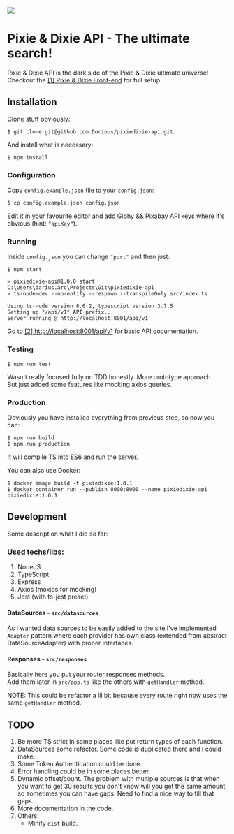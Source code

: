 ![](https://user-images.githubusercontent.com/2143349/72977784-7fd1b680-3dd5-11ea-917a-3bfe7660f590.png)

# Pixie & Dixie API - The ultimate search!
Pixie & Dixie API is the dark side of the Pixie & Dixie ultimate universe!<br>
Checkout the [[1] Pixie & Dixie Front-end][#frontend] for full setup.

## Installation
Clone stuff obviously:

    $ git clone git@github.com:Dorious/pixiedixie-api.git
	
And install what is necessary:

	$ npm install
### Configuration
Copy `config.example.json` file to your `config.json`:

	$ cp config.example.json config.json
Edit it in your favourite editor and add Giphy && Pixabay API keys where it's obvious (hint: `"apiKey"`).
    
### Running
Inside `config.json` you can change `"port"` and then just:

	$ npm start
	
	> pixiedixie-api@1.0.0 start C:\Users\darius.arc\Projects\Git\pixiedixie-api
	> ts-node-dev --no-notify --respawn --transpileOnly src/index.ts

	Using ts-node version 8.6.2, typescript version 3.7.5
	Setting up "/api/v1" API prefix...
	Server running @ http://localhost:8001/api/v1

Go to [[2] http://localhost:8001/api/v1][#apidoc] for basic API documentation.
    
### Testing

	$ npm run test

Wasn't really focused fully on TDD honestly. More prototype approach.<br>
But just added some features like mocking axios queries.

### Production

Obviously you have installed everything from previous step, so now you can:

	$ npm run build
    $ npm run production
It will compile TS into ES6 and run the server.

You can also use Docker:
	
	$ docker image build -t pixiedixie:1.0.1 
	$ docker container run --publish 8000:8000 --name pixiedixie-api pixiedixie:1.0.1

## Development
Some description what I did so far:
### Used techs/libs:
1. NodeJS
2. TypeScript
3. Express
4. Axios (moxios for mocking)
5. Jest (with ts-jest preset)

#### DataSources - `src/datasources`
As I wanted data sources to be easily added to the site I've implemented `Adapter` pattern where each provider has own class (extended from abstract DataSourceAdapter) with proper interfaces.

#### Responses - `src/responses`
Basically here you put your router responses methods.<br>
Add them later in `src/app.ts` like the others with `getHandler` method.

NOTE: This could be refactor a lil bit because every route right now uses the same `getHandler` method.

## TODO
1. Be more TS strict in some places like put return types of each function.
2. DataSources some refactor. Some code is duplicated there and I could make.
3. Some Token Authentication could be done.
4. Error handling could be in some places better.
5. Dynamic offset/count. The problem with multiple sources is that when you want to get 30 results you don't know will you get the same amount so sometimes you can have gaps. Need to find a nice way to fill that gaps.
6. More documentation in the code.
7. Others:
	* Minify `dist` build.

[#frontend]: https://github.com/Dorious/pixiedixie-web "Front-end part for full setup"
[#apidoc]: http://localhost:8001/api/v1 "API generated documentation"